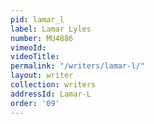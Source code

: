 ```yaml
---
pid: lamar_l
label: Lamar Lyles
number: MU4886
vimeoId:
videoTitle:
permalink: "/writers/lamar-l/"
layout: writer
collection: writers
addressId: Lamar-L
order: '09'
---
```

